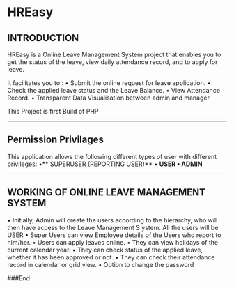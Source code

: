 
# HREasy
## INTRODUCTION
HREasy is a  Online Leave Management System project  that enables you to get the status of the leave, view daily attendance record, and to apply for leave.

It facilitates you to :
• Submit the online request for leave application.
• Check the applied leave status and the Leave Balance.
• View Attendance Record.
• Transparent Data Visualisation between admin and manager. 

This Project is first Build of PHP

------------
## Permission Privilages

This application allows the following different types of user with different privileges:
•** SUPERUSER (REPORTING USER)**
• **USER
• ADMIN**

------------


## **WORKING OF ONLINE LEAVE MANAGEMENT SYSTEM**
• Initially, Admin will create the users according to the hierarchy, who will then
have access to the Leave Management S ystem. All the users will be USER
• Super Users can view Employee details of the Users who report to him/her.
• Users can apply leaves online.
• They can view holidays of the current calendar year.
• They can check status of the applied leave, whether it has been approved or
not.
• They can check their attendance record in calendar or grid view.
• Option to change the password


###End
